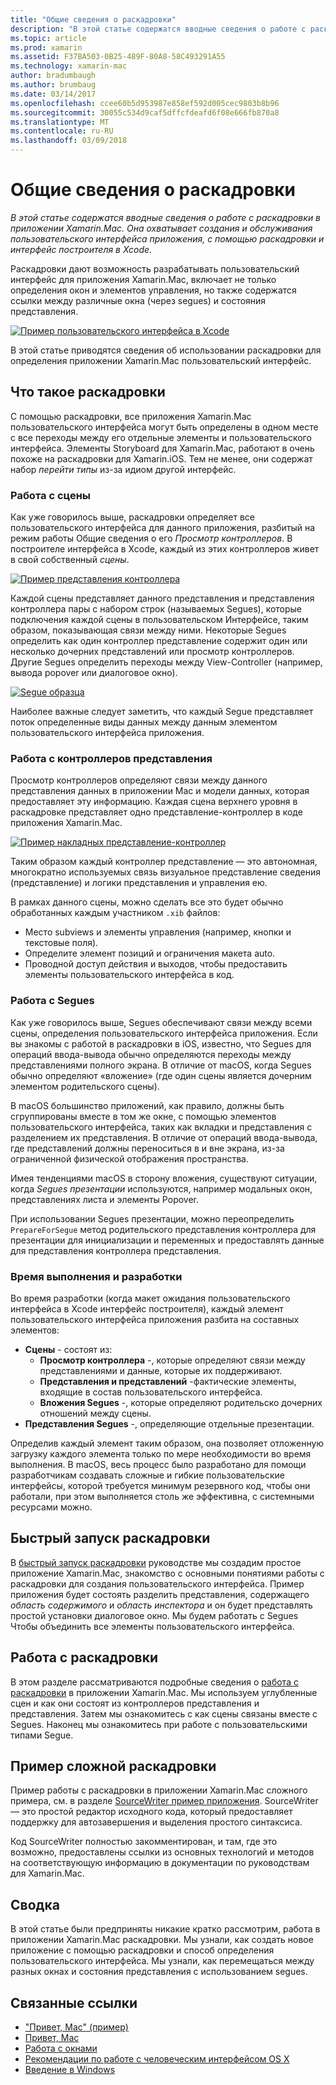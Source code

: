 ```yaml
---
title: "Общие сведения о раскадровки"
description: "В этой статье содержатся вводные сведения о работе с раскадровки в приложении Xamarin.Mac. В ней описывается создание и обслуживание пользовательского интерфейса приложения с помощью раскадровок и конструктора Interface Builder."
ms.topic: article
ms.prod: xamarin
ms.assetid: F37BA503-0B25-489F-80A8-58C493291A55
ms.technology: xamarin-mac
author: bradumbaugh
ms.author: brumbaug
ms.date: 03/14/2017
ms.openlocfilehash: ccee60b5d953987e858ef592d005cec9803b8b96
ms.sourcegitcommit: 30055c534d9caf5dffcfdeafd6f08e666fb870a8
ms.translationtype: MT
ms.contentlocale: ru-RU
ms.lasthandoff: 03/09/2018
---
```

# <a name="introduction-to-storyboards"></a>Общие сведения о раскадровки

_В этой статье содержатся вводные сведения о работе с раскадровки в приложении Xamarin.Mac. Она охватывает создания и обслуживания пользовательского интерфейса приложения, с помощью раскадровки и интерфейс построителя в Xcode._

Раскадровки дают возможность разрабатывать пользовательский интерфейс для приложения Xamarin.Mac, включает не только определения окон и элементов управления, но также содержатся ссылки между различные окна (через segues) и состояния представления.

[![](images/intro01.png "Пример пользовательского интерфейса в Xcode")](images/intro01.png#lightbox)

В этой статье приводятся сведения об использовании раскадровки для определения приложении Xamarin.Mac пользовательский интерфейс.

<a name="What-are-Storyboards" />

## <a name="what-are-storyboards"></a>Что такое раскадровки

С помощью раскадровки, все приложения Xamarin.Mac пользовательского интерфейса могут быть определены в одном месте с все переходы между его отдельные элементы и пользовательского интерфейса. Элементы Storyboard для Xamarin.Mac, работают в очень похоже на раскадровки для Xamarin.iOS. Тем не менее, они содержат набор _перейти типы_ из-за идиом другой интерфейс.

<a name="Working-with-Scenes" />

### <a name="working-with-scenes"></a>Работа с сцены

Как уже говорилось выше, раскадровки определяет все пользовательского интерфейса для данного приложения, разбитый на режим работы Общие сведения о его _Просмотр контроллеров_. В построителе интерфейса в Xcode, каждый из этих контроллеров живет в свой собственный _сцены_.

[![](images/intro02.png "Пример представления контроллера")](images/intro02.png#lightbox)

Каждой сцены представляет данного представления и представления контроллера пары с набором строк (называемых Segues), которые подключения каждой сцены в пользовательском Интерфейсе, таким образом, показывающая связи между ними. Некоторые Segues определить как один контроллер представление содержит один или несколько дочерних представлений или просмотр контроллеров. Другие Segues определить переходы между View-Controller (например, вывода popover или диалоговое окно). 

[![](images/intro03.png "Segue образца")](images/intro03.png#lightbox)

Наиболее важные следует заметить, что каждый Segue представляет поток определенные виды данных между данным элементом пользовательского интерфейса приложения.

<a name="Working-with-View-Controllers" />

### <a name="working-with-view-controllers"></a>Работа с контроллеров представления

Просмотр контроллеров определяют связи между данного представления данных в приложении Mac и модели данных, которая предоставляет эту информацию. Каждая сцена верхнего уровня в раскадровке представляет одно представление-контроллер в коде приложения Xamarin.Mac.

[![](images/intro04.png "Пример накладных представление-контроллер")](images/intro04.png#lightbox)

Таким образом каждый контроллер представление — это автономная, многократно используемых связь визуальное представление сведения (представление) и логики представления и управления ею.

В рамках данного сцены, можно сделать все это будет обычно обработанных каждым участником `.xib` файлов: 

 - Место subviews и элементы управления (например, кнопки и текстовые поля).
 - Определите элемент позиций и ограничения макета auto.
 - Проводной доступ действия и выходов, чтобы предоставить элементы пользовательского интерфейса в код.

<a name="Working-with-Segues" />

### <a name="working-with-segues"></a>Работа с Segues

Как уже говорилось выше, Segues обеспечивают связи между всеми сцены, определения пользовательского интерфейса приложения. Если вы знакомы с работой в раскадровки в iOS, известно, что Segues для операций ввода-вывода обычно определяются переходы между представлениями полного экрана. В отличие от macOS, когда Segues обычно определяют «вложение» (где один сцены является дочерним элементом родительского сцены).

В macOS большинство приложений, как правило, должны быть сгруппированы вместе в том же окне, с помощью элементов пользовательского интерфейса, таких как вкладки и представления с разделением их представления. В отличие от операций ввода-вывода, где представлений должны переноситься в и вне экрана, из-за ограниченной физической отображения пространства.

Имея тенденциями macOS в сторону вложения, существуют ситуации, когда _Segues презентации_ используются, например модальных окон, представлениях листа и элементы Popover.

При использовании Segues презентации, можно переопределить `PrepareForSegue` метод родительского представления контроллера для презентации для инициализации и переменных и предоставлять данные для представления контроллера представления.

<a name="Design-and-Run-Times" />

### <a name="design-and-run-times"></a>Время выполнения и разработки

Во время разработки (когда макет ожидания пользовательского интерфейса в Xcode интерфейс построителя), каждый элемент пользовательского интерфейса приложения разбита на составных элементов:

- **Сцены** - состоят из:
    - **Просмотр контроллера** -, которые определяют связи между представлениями и данные, которые их поддерживают.
    - **Представления и представлений** -фактические элементы, входящие в состав пользовательского интерфейса.
    - **Вложения Segues** -, которые определяют родительско дочерних отношений между сцены.
- **Представления Segues** -, определяющие отдельные презентации. 

Определив каждый элемент таким образом, она позволяет отложенную загрузку каждого элемента только по мере необходимости во время выполнения. В macOS, весь процесс было разработано для помощи разработчикам создавать сложные и гибкие пользовательские интерфейсы, которой требуется минимум резервного код, чтобы они работали, при этом выполняется столь же эффективна, с системными ресурсами можно.

<a name="Storyboard-Quick-Start" />

## <a name="storyboard-quick-start"></a>Быстрый запуск раскадровки

В [быстрый запуск раскадровки](~/mac/platform/storyboards/quickstart.md) руководстве мы создадим простое приложение Xamarin.Mac, знакомство с основными понятиями работы с раскадровки для создания пользовательского интерфейса. Пример приложения будет состоять разделить представления, содержащего _область содержимого_ и _область инспектора_ и он будет представлять простой установки диалоговое окно. Мы будем работать с Segues Чтобы объединить все элементы пользовательского интерфейса.

<a name="Working-with-Storyboards" />

## <a name="working-with-storyboards"></a>Работа с раскадровки

В этом разделе рассматриваются подробные сведения о [работа с раскадровки](~/mac/platform/storyboards/indepth.md) в приложении Xamarin.Mac. Мы используем углубленные сцен и как они состоят из контроллеров представления и представления. Затем мы ознакомитесь с как сцены связаны вместе с Segues. Наконец мы ознакомитесь при работе с пользовательскими типами Segue. 

<a name="Complex-Storyboard-Example" />

## <a name="complex-storyboard-example"></a>Пример сложной раскадровки

Пример работы с раскадровки в приложении Xamarin.Mac сложного примера, см. в разделе [SourceWriter пример приложения](https://developer.xamarin.com/samples/mac/SourceWriter/). SourceWriter — это простой редактор исходного кода, который предоставляет поддержку для автозавершения и выделения простого синтаксиса.

Код SourceWriter полностью закомментирован, и там, где это возможно, предоставлены ссылки из основных технологий и методов на соответствующую информацию в документации по руководствам для Xamarin.Mac.

<a name="Summary" />

## <a name="summary"></a>Сводка

В этой статье были предприняты никакие кратко рассмотрим, работа в приложении Xamarin.Mac раскадровки. Мы узнали, как создать новое приложение с помощью раскадровки и способ определения пользовательского интерфейса. Мы узнали, как перемещаться между разных окнах и состояния представления с использованием segues.


## <a name="related-links"></a>Связанные ссылки

- ["Привет, Mac" (пример)](https://developer.xamarin.com/samples/mac/Hello_Mac/)
- [Привет, Mac](~/mac/get-started/hello-mac.md)
- [Работа с окнами](~/mac/user-interface/window.md)
- [Рекомендации по работе с человеческим интерфейсом OS X](https://developer.apple.com/library/mac/documentation/UserExperience/Conceptual/OSXHIGuidelines/)
- [Введение в Windows](https://developer.apple.com/library/mac/documentation/Cocoa/Conceptual/WinPanel/Introduction.html#//apple_ref/doc/uid/10000031-SW1)
